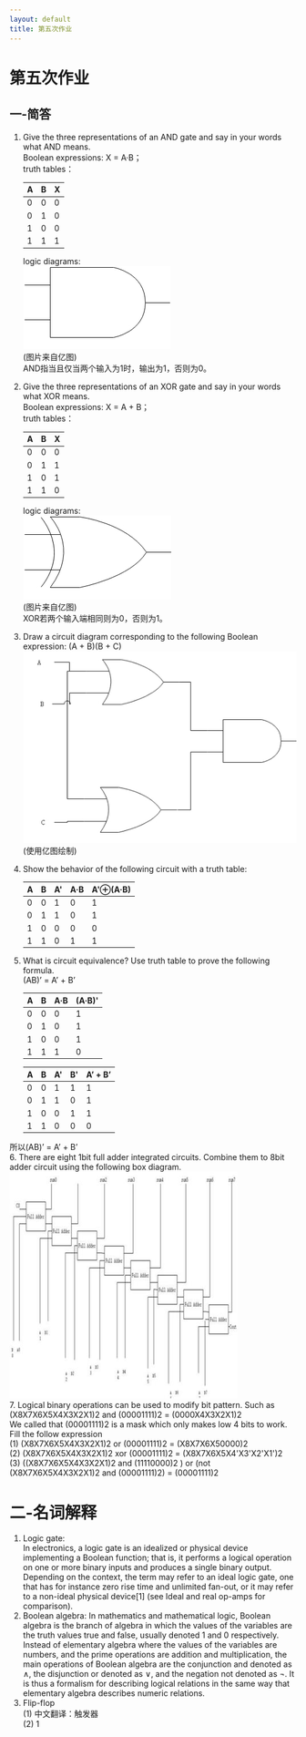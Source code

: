 ```yaml
---
layout: default
title: 第五次作业
---
```

# 第五次作业
## 一-简答
1.  Give the three representations of an AND gate and say in your
words what AND means.  
    Boolean expressions: X = A·B；  
    truth tables：    

    | A | B | X |
    | ------ | ------ | ------ |
    | 0 | 0 | 0 |
    | 0 | 1 | 0 |
    | 1 | 0 | 0 |
    | 1 | 1 | 1 |

    logic diagrams:  
    ![](images\hw05_images\AND.jpg)  
    (图片来自亿图)  
    AND指当且仅当两个输入为1时，输出为1，否则为0。  
2. Give the three representations of an XOR gate and say in your
words what XOR means.  
    Boolean expressions: X = A + B；  
    truth tables：    

    | A | B | X |
    | ------ | ------ | ------ |
    | 0 | 0 | 0 |
    | 0 | 1 | 1 |
    | 1 | 0 | 1 |
    | 1 | 1 | 0 |

    logic diagrams:  
    ![](images\hw05_images\XOR.jpg)    
    (图片来自亿图)  
    XOR若两个输入端相同则为0，否则为1。 
3.  Draw a circuit diagram corresponding to the following Boolean
expression: (A + B)(B + C)  
    ![](images\hw05_images\A+B.jpg)  
    (使用亿图绘制)

4.  Show the behavior of the following circuit with a truth table:  

    | A | B | A' | A·B | A'⊕(A·B) |  
    | ------ | ------ | ------ | ------ | ------ |  
    | 0 | 0 | 1 | 0 | 1 |  
    | 0 | 1 | 1 | 0 | 1 |  
    | 1 | 0 | 0 | 0 | 0 |  
    | 1 | 1 | 0 | 1 | 1 |    
5.  What is circuit equivalence? Use truth table to prove the
following formula.  
(AB)’ = A’ + B’    

    | A | B | A·B | (A·B)' |  
    | ------ | ------ | ------ | ------ |  
    | 0 | 0 | 0 | 1 |  
    | 0 | 1 | 0 | 1 |  
    | 1 | 0 | 0 | 1 |  
    | 1 | 1 | 1 | 0 |   
  
    | A | B | A' | B' | A’ + B’ |  
    | ------ | ------ | ------ | ------ | ------ |   
    | 0 | 0 | 1 | 1 | 1 |   
    | 0 | 1 | 1 | 0 | 1 |    
    | 1 | 0 | 0 | 1 | 1 |   
    | 1 | 1 | 0 | 0 | 0 |   
所以(AB)’ = A’ + B’  
6. There are eight 1bit full adder integrated circuits. Combine them to 8bit adder circuit using the following box diagram.  
    ![](images\hw05_images\Adder.jpg)  
7.  Logical binary operations can be used to modify bit pattern. Such as  
(X8X7X6X5X4X3X2X1)2 and (00001111)2 = (0000X4X3X2X1)2  
We called that (00001111)2 is a mask which only makes low 4 bits to work.  
Fill the follow expression  
(1) (X8X7X6X5X4X3X2X1)2 or (00001111)2 = (X8X7X6X50000)2  
(2) (X8X7X6X5X4X3X2X1)2 xor (00001111)2 = (X8X7X6X5X4'X3'X2'X1')2  
(3) ((X8X7X6X5X4X3X2X1)2 and (11110000)2 ) or (not (X8X7X6X5X4X3X2X1)2 and (00001111)2) = (00001111)2

# 二-名词解释
1. Logic gate:  
    In electronics, a logic gate is an idealized or physical device implementing a Boolean function; that is, it performs a logical operation on one or more binary inputs and produces a single binary output. Depending on the context, the term may refer to an ideal logic gate, one that has for instance zero rise time and unlimited fan-out, or it may refer to a non-ideal physical device[1] (see Ideal and real op-amps for comparison).     
2. Boolean algebra: 
    In mathematics and mathematical logic, Boolean algebra is the branch of algebra in which the values of the variables are the truth values true and false, usually denoted 1 and 0 respectively. Instead of elementary algebra where the values of the variables are numbers, and the prime operations are addition and multiplication, the main operations of Boolean algebra are the conjunction and denoted as ∧, the disjunction or denoted as ∨, and the negation not denoted as ¬. It is thus a formalism for describing logical relations in the same way that elementary algebra describes numeric relations.  
3. Flip-flop  
    (1) 中文翻译：触发器  
    (2)  1


    
